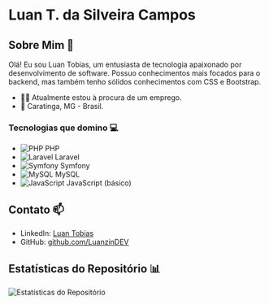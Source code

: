 # Luan T. da Silveira Campos

## Sobre Mim 🚀

Olá! Eu sou Luan Tobias, um entusiasta de tecnologia apaixonado por desenvolvimento de software. Possuo conhecimentos mais focados para o backend, mas também tenho sólidos conhecimentos com CSS e Bootstrap.

- 👨‍💻 Atualmente estou à procura de um emprego.
- 📍 Caratinga, MG - Brasil.

### Tecnologias que domino 💻

- ![PHP](https://img.icons8.com/color/48/000000/php.png) PHP
- ![Laravel](https://img.icons8.com/fluency/48/000000/laravel.png) Laravel
- ![Symfony](https://img.icons8.com/ios-filled/50/000000/symfony.png) Symfony
- ![MySQL](https://img.icons8.com/ios-filled/50/000000/mysql-logo.png) MySQL
- ![JavaScript](https://img.icons8.com/color/48/000000/javascript--v1.png) JavaScript (básico)

## Contato 📫

- LinkedIn: [Luan Tobias](https://www.linkedin.com/in/tauangabriel/)
- GitHub: [github.com/LuanzinDEV](https://github.com/LuanzinDEV)

## Estatísticas do Repositório 📊

![Estatísticas do Repositório](https://github-readme-stats.vercel.app/api/top-langs/?username=LuanzinDEV&layout=compact&theme=nightowl)
